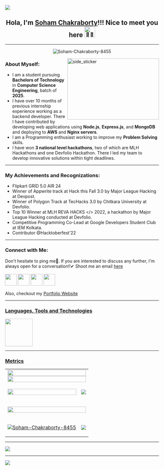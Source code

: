 <!-- <img align="center" alt="" src="./web3.jpeg"> -->
<img src="https://user-images.githubusercontent.com/73097560/115834477-dbab4500-a447-11eb-908a-139a6edaec5c.gif">
<h2 align="center"> Hola, I'm <a href = "https://www.linkedin.com/in/soham-chakraborty-666840221/">Soham Chakraborty</a>!!! Nice to meet you here <img src="https://media.tenor.com/images/b617c36f9db276d3146e974b8ff64f4c/tenor.gif" 
         alt="👋🏻"
         height="35"
	 width="35" /></h2>
<hr>
<p align="center"> <img src="https://komarev.com/ghpvc/?username=Soham-Chakraborty-8455&label=Profile%20views&color=0e75b6&style=flat" alt="Soham-Chakraborty-8455" /> </p>

<img align="right" width=300px height=200px alt="side_sticker" src="https://cdn.dribbble.com/users/4382412/screenshots/15633275/media/085a014ebebde73e5cd510c93941f49a.gif" />

### About Myself:

- I am a student pursuing **Bachelors of Technology** in **Computer Science Engineering**, batch of **2025**.
- I have over 10 months of previous internship experience working as a backend developer. There I have contributed by developing web applications using **Node.js**, **Express.js**, and **MongoDB** and deploying to **AWS** and **Nginx servers**.
- I am a Programming enthusiast working to improve my **Problem Solving** skills.
- I have won **3 national level hackathons**, two of which are MLH Hackathons and one Devfolio Hackathon. There I led my team to develop innovative solutions within tight deadlines. 
<hr>

### My Achievements and Recognizations:
- Flipkart GRID 5.0 AIR 24
- Winner of Appwrite track at Hack this Fall 3.0 by Major League Hacking at Devpost.
- Winner of Polygon Track at TecHacks 3.0 by Chitkara University at Devfolio.
- Top 10 Winner at MLH REVA HACKS </> 2022, a hackathon by Major League Hacking conducted at Devfolio.
- Competitive Programming Co-Lead at Google Developers Student Club at IEM Kolkata.
- Contributor @Hacktoberfest'22
<hr>


### Connect with Me:
Don't hesitate to ping me🤝. If you are interested to discuss any further, I'm always open for a conversation!!✔ Shoot me an email <a href = "mailto:schakraborty8455">here</b><br><br>
<a href = "https://www.linkedin.com/in/soham-chakraborty-666840221/"><img src = "https://skillicons.dev/icons?i=linkedin&theme=dark" height = 38></a>
<a href = "https://discordapp.com/users/Soham Chakraborty#7576"><img src = "https://skillicons.dev/icons?i=discord&theme=dark" height = 38></a>
<a href = "https://twitter.com/Soham_8455"><img src = "https://skillicons.dev/icons?i=twitter&theme=dark" height = 38></a>
<a href = "https://instagram.com/me_sohamchakraborty"><img src = "https://skillicons.dev/icons?i=instagram&theme=dark" height = 38></a>

Also, checkout my <a href = "https://soham-chakraborty.web.app/">Portfolio Website</b><br>
<hr>

### Languages, Tools and Technologies
<img src = "https://skillicons.dev/icons?i=c,cpp,py,nodejs,express,flask,nginx,linux,aws,flutter,js,firebase,solidity,mongodb,mysql,postgres,sqlite,git,github,vscode&theme=dark&perline=21" height = 90>
<hr>

 
### Metrics
<table>
	<tr>
		<td colspan = "2"><a href="https://github.com/Soham-Chakraborty-8455/github-readme-activity-graph#gh-light-mode-only">
 <img src="https://github-readme-activity-graph.cyclic.app/graph?username=Soham-Chakraborty-8455&theme=react&area=true&hide_border=true#gh-light-mode-only" width="100%">
</a>
<a href="https://github.com/Soham-Chakraborty-8455/github-readme-activity-graph#gh-dark-mode-only">
 <img src="https://github-readme-activity-graph.cyclic.app/graph?username=Soham-Chakraborty-8455&theme=dracula&area=true&hide_border=true#gh-dark-mode-only" width="100%">
</a></td>
	</tr>
	<tr>
		<td><p align="center"><img width=100% src="https://github-readme-stats.vercel.app/api?username=Soham-Chakraborty-8455&hide_border=true&include_all_commits=true&count_private=true&show_icons=true&line_height=20&theme=dark"></p></td>
		<td><p align="center"><img src="https://github-readme-streak-stats.herokuapp.com/?user=Soham-Chakraborty-8455&theme=dark"/></p></td>
	</tr>
	<tr>
		<td colspan = "2"><p align="center"><img width=100% src="https://github-profile-trophy.vercel.app/?username=Soham-Chakraborty-8455&hide_border=true&count_private=true&column=8&theme=dark&no-frame=true"></p></td>
	</tr>
	<tr>
		<td><p align="center"><img src="https://github-readme-stats.vercel.app/api/top-langs?username=Soham-Chakraborty-8455&show_icons=true&locale=en&layout=compact&theme=dark" alt="Soham-Chakraborty-8455" /></p></td>
		<td><p align="center"><img src="https://github-profile-summary-cards.vercel.app/api/cards/profile-details?username=Soham-Chakraborty-8455&theme=vue" /></p></td>
	</tr>
</table>
<hr>
<a href = "https://holopin.io/@soham_8455"><img src = "https://holopin.me/soham_8455"></a>
<hr>

<img src="https://user-images.githubusercontent.com/73097560/115834477-dbab4500-a447-11eb-908a-139a6edaec5c.gif">


